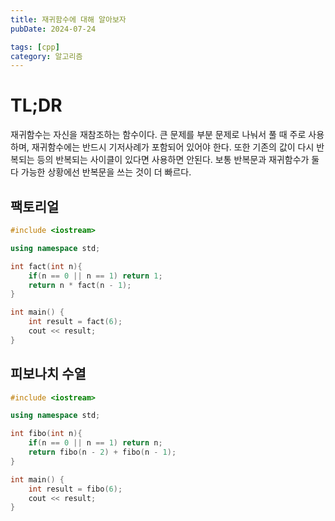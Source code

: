 ```yaml
---
title: 재귀함수에 대해 알아보자
pubDate: 2024-07-24

tags: [cpp]
category: 알고리즘
---
```


# TL;DR

재귀함수는 자신을 재참조하는 함수이다. 큰 문제를 부분 문제로 나눠서 풀 때 주로 사용하며, 재귀함수에는 반드시 기저사례가 포함되어 있어야 한다. 또한 기존의 값이 다시 반복되는 등의 반복되는 사이클이 있다면 사용하면 안된다. 보통 반복문과 재귀함수가 둘 다 가능한 상황에선 반복문을 쓰는 것이 더 빠르다.

## 팩토리얼

```cpp
#include <iostream>

using namespace std;

int fact(int n){
    if(n == 0 || n == 1) return 1;
    return n * fact(n - 1);
}

int main() {
    int result = fact(6);
    cout << result;
}
```

## 피보나치 수열

```cpp
#include <iostream>

using namespace std;

int fibo(int n){
    if(n == 0 || n == 1) return n;
    return fibo(n - 2) + fibo(n - 1);
}

int main() {
    int result = fibo(6);
    cout << result;
}
```
